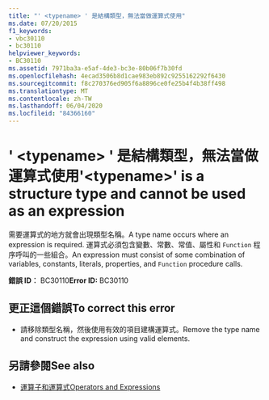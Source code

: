 ```yaml
---
title: "' <typename> ' 是結構類型，無法當做運算式使用"
ms.date: 07/20/2015
f1_keywords:
- vbc30110
- bc30110
helpviewer_keywords:
- BC30110
ms.assetid: 7971ba3a-e5af-4de3-bc3e-80b06f7b30fd
ms.openlocfilehash: 4ecad3506b8d1cae983eb892c9255162292f6430
ms.sourcegitcommit: f8c270376ed905f6a8896ce0fe25b4f4b38ff498
ms.translationtype: MT
ms.contentlocale: zh-TW
ms.lasthandoff: 06/04/2020
ms.locfileid: "84366160"
---
```

# <a name="typename-is-a-structure-type-and-cannot-be-used-as-an-expression"></a><span data-ttu-id="6d2ce-102">' \<typename> ' 是結構類型，無法當做運算式使用</span><span class="sxs-lookup"><span data-stu-id="6d2ce-102">'\<typename>' is a structure type and cannot be used as an expression</span></span>
<span data-ttu-id="6d2ce-103">需要運算式的地方就會出現類型名稱。</span><span class="sxs-lookup"><span data-stu-id="6d2ce-103">A type name occurs where an expression is required.</span></span> <span data-ttu-id="6d2ce-104">運算式必須包含變數、常數、常值、屬性和 `Function` 程序呼叫的一些組合。</span><span class="sxs-lookup"><span data-stu-id="6d2ce-104">An expression must consist of some combination of variables, constants, literals, properties, and `Function` procedure calls.</span></span>  
  
 <span data-ttu-id="6d2ce-105">**錯誤 ID︰** BC30110</span><span class="sxs-lookup"><span data-stu-id="6d2ce-105">**Error ID:** BC30110</span></span>  
  
## <a name="to-correct-this-error"></a><span data-ttu-id="6d2ce-106">更正這個錯誤</span><span class="sxs-lookup"><span data-stu-id="6d2ce-106">To correct this error</span></span>  
  
- <span data-ttu-id="6d2ce-107">請移除類型名稱，然後使用有效的項目建構運算式。</span><span class="sxs-lookup"><span data-stu-id="6d2ce-107">Remove the type name and construct the expression using valid elements.</span></span>  
  
## <a name="see-also"></a><span data-ttu-id="6d2ce-108">另請參閱</span><span class="sxs-lookup"><span data-stu-id="6d2ce-108">See also</span></span>

- [<span data-ttu-id="6d2ce-109">運算子和運算式</span><span class="sxs-lookup"><span data-stu-id="6d2ce-109">Operators and Expressions</span></span>](../programming-guide/language-features/operators-and-expressions/index.md)
